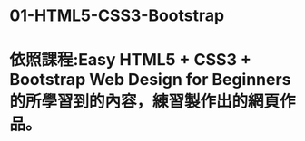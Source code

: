 # 01-HTML5-CSS3-Bootstrap
# 依照課程:Easy HTML5 + CSS3 + Bootstrap Web Design for Beginners的所學習到的內容，練習製作出的網頁作品。
